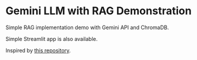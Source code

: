 # Gemini LLM with RAG Demonstration
Simple RAG implementation demo with Gemini API and ChromaDB.

Simple Streamlit app is also available.

Inspired by [this repository](https://github.com/amiegirl/LangChain-RAG-System-with-Google-Gemini).